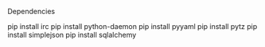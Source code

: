 Dependencies

pip install irc
pip install python-daemon
pip install pyyaml
pip install pytz
pip install simplejson
pip install sqlalchemy
